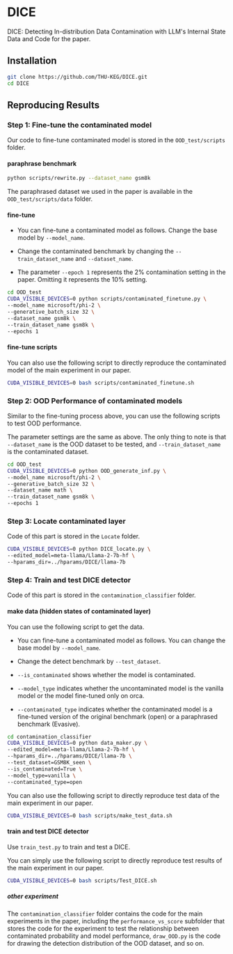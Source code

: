 # DICE
DICE: Detecting In-distribution Data Contamination with LLM's Internal State
Data and Code for the paper.

## Installation

``` bash
git clone https://github.com/THU-KEG/DICE.git
cd DICE
```

## Reproducing Results

### Step 1: Fine-tune the contaminated model


Our code to fine-tune contaminated model is stored in the `OOD_test/scripts` folder. 

#### paraphrase benchmark

``` bash
python scripts/rewrite.py --dataset_name gsm8k
```
The paraphrased dataset we used in the paper is available in the `OOD_test/scripts/data` folder.

#### fine-tune 

- You can fine-tune a contaminated model as follows. Change the base model by `--model_name`.

- Change the contaminated benchmark by changing the `--train_dataset_name` and `--dataset_name`.

- The parameter `--epoch 1` represents the 2% contamination setting in the paper. Omitting it represents the 10% setting.

``` bash
cd OOD_test
CUDA_VISIBLE_DEVICES=0 python scripts/contaminated_finetune.py \
--model_name microsoft/phi-2 \
--generative_batch_size 32 \
--dataset_name gsm8k \
--train_dataset_name gsm8k \
--epochs 1
```

#### fine-tune scripts

You can also use the following script to directly reproduce the contaminated model of the main experiment in our paper.

``` bash
CUDA_VISIBLE_DEVICES=0 bash scripts/contaminated_finetune.sh
```

### Step 2: OOD Performance of contaminated models

Similar to the fine-tuning process above, you can use the following scripts to test OOD performance.

The parameter settings are the same as above. The only thing to note is that `--dataset_name` is the OOD dataset to be tested, and `--train_dataset_name` is the contaminated dataset.

``` bash
cd OOD_test
CUDA_VISIBLE_DEVICES=0 python OOD_generate_inf.py \
--model_name microsoft/phi-2 \
--generative_batch_size 32 \
--dataset_name math \
--train_dataset_name gsm8k \
--epochs 1
```

### Step 3: Locate contaminated layer

Code of this part is stored in the `Locate` folder. 

```bash
CUDA_VISIBLE_DEVICES=0 python DICE_locate.py \
--edited_model=meta-llama/Llama-2-7b-hf \
--hparams_dir=../hparams/DICE/llama-7b 
```

### Step 4: Train and test DICE detector

Code of this part is stored in the `contamination_classifier` folder. 

#### make data (hidden states of contaminated layer)

You can use the following script to get the data.

- You can fine-tune a contaminated model as follows. You can change the base model by `--model_name`.

- Change the detect benchmark by `--test_dataset`.

- `--is_contaminated` shows whether the model is contaminated.

- `--model_type` indicates whether the uncontaminated model is the vanilla model or the model fine-tuned only on orca.

- `--contaminated_type` indicates whether the contaminated model is a fine-tuned version of the original benchmark (open) or a paraphrased benchmark (Evasive).


```bash
cd contamination_classifier
CUDA_VISIBLE_DEVICES=0 python data_maker.py \
--edited_model=meta-llama/Llama-2-7b-hf \
--hparams_dir=../hparams/DICE/llama-7b \
--test_dataset=GSM8K_seen \
--is_contaminated=True \
--model_type=vanilla \
--contaminated_type=open
```
You can also use the following script to directly reproduce test data of the main experiment in our paper.

``` bash
CUDA_VISIBLE_DEVICES=0 bash scripts/make_test_data.sh
```

#### train and test DICE detector

Use `train_test.py` to train and test a DICE.

You can simply use the following script to directly reproduce test results of the main experiment in our paper.

``` bash
CUDA_VISIBLE_DEVICES=0 bash scripts/Test_DICE.sh
```

##### other experiment

The `contamination_classifier` folder contains the code for the main experiments in the paper, including the `performance_vs_score` subfolder that stores the code for the experiment to test the relationship between contaminated probability and model performance,  `draw_OOD.py` is the code for drawing the detection distribution of the OOD dataset, and so on.